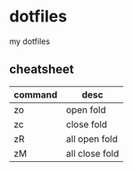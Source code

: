 # dotfiles

my dotfiles

## cheatsheet

| command | desc           |
| ------- | -------------- |
| zo      | open fold      |
| zc      | close fold     |
| zR      | all open fold  |
| zM      | all close fold |
